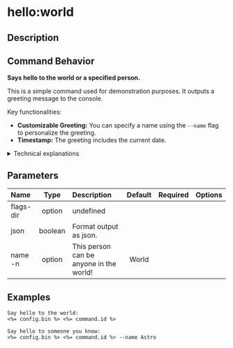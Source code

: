 <!-- This file has been generated with command 'sf hardis:doc:plugin:generate'. Please do not update it manually or it may be overwritten -->
# hello:world

## Description


## Command Behavior

**Says hello to the world or a specified person.**

This is a simple command used for demonstration purposes. It outputs a greeting message to the console.

Key functionalities:

- **Customizable Greeting:** You can specify a name using the `--name` flag to personalize the greeting.
- **Timestamp:** The greeting includes the current date.

<details>
<summary>Technical explanations</summary>

The command's technical implementation involves:

- **Flag Parsing:** It parses the `--name` flag to get the recipient of the greeting.
- **Date Retrieval:** It gets the current date using `new Date().toDateString()`.
- **Console Output:** It constructs the greeting message using the provided name and the current date, and then logs it to the console using `this.log()`.
</details>


## Parameters

| Name        |  Type   | Description                             | Default | Required | Options |
|:------------|:-------:|:----------------------------------------|:-------:|:--------:|:-------:|
| flags-dir   | option  | undefined                               |         |          |         |
| json        | boolean | Format output as json.                  |         |          |         |
| name<br/>-n | option  | This person can be anyone in the world! |  World  |          |         |

## Examples

```shell
Say hello to the world:
<%= config.bin %> <%= command.id %>
```

```shell
Say hello to someone you know:
<%= config.bin %> <%= command.id %> --name Astro
```


